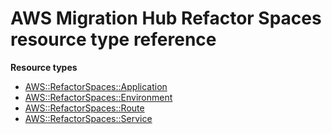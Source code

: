 # AWS Migration Hub Refactor Spaces resource type reference<a name="AWS_RefactorSpaces"></a>

**Resource types**
+ [AWS::RefactorSpaces::Application](aws-resource-refactorspaces-application.md)
+ [AWS::RefactorSpaces::Environment](aws-resource-refactorspaces-environment.md)
+ [AWS::RefactorSpaces::Route](aws-resource-refactorspaces-route.md)
+ [AWS::RefactorSpaces::Service](aws-resource-refactorspaces-service.md)